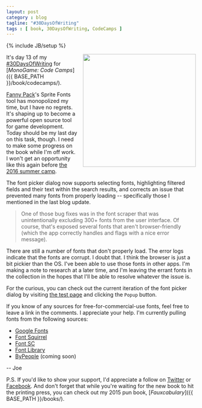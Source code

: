 ```yaml
---
layout: post
category : blog
tagline: "#30DaysOfWriting"
tags : [ book, 30DaysOfWriting, CodeCamps ]
---
```

{% include JB/setup %}

<div style="float:right; margin-left:15px; margin-bottom:15px;"><img alt="" src="{{ BASE_PATH }}/images/blog/2015-11-21-sprite-fonts.png" style="width:300px;" /></div>

It's day 13 of my [#30DaysOfWriting](https://twitter.com/search?f=tweets&q=%2330DaysOfWriting%20%40groundh0g) for [*MonoGame: Code Camps*]({{ BASE_PATH }}/book/codecamps/).

[Fanny Pack](http://fpack.moreoncode.com/)'s Sprite Fonts tool has monopolized my time, but I have no regrets. It's shaping up to become a powerful open source tool for game development. Today should be my last day on this task, though. I need to make some progress on the book while I'm off work. I won't get an opportunity like this again before [the 2016 summer camp](http://codetopia.com/camps/index.html#2016). 

The font picker dialog now supports selecting fonts, highlighting filtered fields and their text within the search results, and corrects an issue that prevented many fonts from properly loading -- specifically those I mentioned in the last blog update.

> One of those bug fixes was in the font scraper that was unintentionally excluding 300+ fonts from the user interface. Of course, that's exposed several fonts that aren't browser-friendly (which the app correctly handles and flags with a nice error message).

There are still a number of fonts that don't properly load. The error logs indicate that the fonts are corrupt. I doubt that. I think the browser is just a bit pickier than the OS. I've been able to use those fonts in other apps. I'm making a note to research at a later time, and I'm leaving the errant fonts in the collection in the hopes that I'll be able to resolve whatever the issue is.

For the curious, you can check out the current iteration of the font picker dialog by visiting [the test page](http://fpack.moreoncode.com/fontsPreview-OLD.html) and clicking the `Popup` button.

If you know of any sources for free-for-commercial-use fonts, feel free to leave a link in the comments. I appreciate your help. I'm currently pulling fonts from the following sources:

* [Google Fonts](https://www.google.com/fonts)
* [Font Squirrel](http://www.fontsquirrel.com/)
* [Font SC](http://www.fontsc.com/index.html)
* [Font Library](https://fontlibrary.org/)
* [ByPeople](http://www.bypeople.com/free-fonts/) (coming soon)

-- Joe

P.S. If you'd like to show your support, I'd appreciate a follow on [Twitter](https://twitter.com/groundh0g) or [Facebook](https://www.facebook.com/Fauxcabulary). And don't forget that while you're waiting for the new book to hit the printing press, you can check out my 2015 pun book, [*Fauxcabulary*]({{ BASE_PATH }}/books/).

<div style="clear:both;"></div>